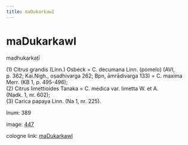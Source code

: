 ```yaml
---
title: maDukarkawI
---
```


# maDukarkawI

madhukarkaṭī  <div n="P" />(1) Citrus grandis (Linn.) Osbeck = C. decumana Linn. (pomelo) (AVI, <div n="lb" />p. 362; Kai.Nigh., oṣadhivarga 262; Bpn, āmrādivarga 133) = C. maxima <div n="lb" />Merr. (KB 1, p. 495-496); <div n="P" />(2) Citrus limettioides Tanaka = C. medica var. limetta W. et A. <div n="lb" />(Nadk. 1, nr. 602); <div n="P" />(3) Carica papaya Linn. (Na 1, nr. 225).

lnum: 389

image: [447](https://www.sanskrit-lexicon.uni-koeln.de/scans/csl-apidev/servepdf.php?dict=snp&page=447)

cologne link: [maDukarkawI](https://sanskrit-lexicon.uni-koeln.de/scans/csl-apidev/getword.php?dict=snp&key=maDukarkawI)


